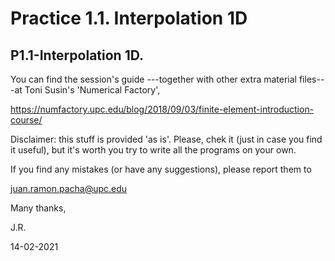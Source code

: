 # Practice 1.1. Interpolation 1D

## P1.1-Interpolation 1D. 

You can find the session's guide ---together with other extra material files---at Toni Susin's 'Numerical Factory', 

https://numfactory.upc.edu/blog/2018/09/03/finite-element-introduction-course/

Disclaimer: this stuff is provided 'as is'. Please, chek it (just in case you find it useful), but it's worth you try to write all the programs on your own.

If you find any mistakes (or have any suggestions), please report them to 

juan.ramon.pacha@upc.edu 

Many thanks,

J.R.

14-02-2021